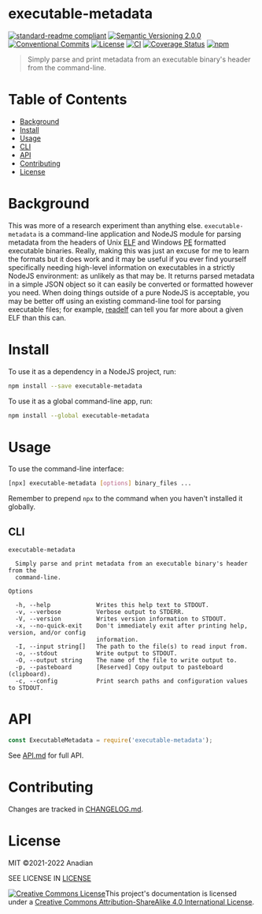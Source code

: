 # executable-metadata
[![standard-readme compliant](https://img.shields.io/badge/readme%20style-standard-brightgreen.svg?style=flat-square)](https://github.com/RichardLitt/standard-readme)
[![Semantic Versioning 2.0.0](https://img.shields.io/badge/semver-2.0.0-brightgreen?style=flat-square)](https://semver.org/spec/v2.0.0.html)
[![Conventional Commits](https://img.shields.io/badge/Conventional%20Commits-1.0.0-yellow.svg?style=flat-square)](https://conventionalcommits.org)
[![License](https://img.shields.io/github/license/Anadian/executable-metadata)](https://github.com/Anadian/executable-metadata/blob/main/LICENSE)
[![CI](https://github.com/Anadian/executable-metadata/workflows/ci/badge.svg)](https://github.com/Anadian/executable-metadata/actions?query=workflow%3Aci)
[![Coverage Status](https://coveralls.io/repos/github/Anadian/executable-metadata/badge.svg?branch=main)](https://coveralls.io/github/Anadian/executable-metadata?branch=main)
[![npm](https://img.shields.io/npm/v/executable-metadata)](https://www.npmjs.com/package/executable-metadata)

> Simply parse and print metadata from an executable binary's header from the command-line.
# Table of Contents
- [Background](#Background)
- [Install](#Install)
- [Usage](#Usage)
- [CLI](#CLI)
- [API](#API)
- [Contributing](#Contributing)
- [License](#License)
# Background
This was more of a research experiment than anything else. `executable-metadata` is a command-line application and NodeJS module for parsing metadata from the headers of Unix [ELF](https://en.wikipedia.org/wiki/Executable_and_Linkable_Format) and Windows [PE](https://en.wikipedia.org/wiki/Portable_Executable) formatted executable binaries. Really, making this was just an excuse for me to learn the formats but it does work and it may be useful if you ever find yourself specifically needing high-level information on executables in a strictly NodeJS environment: as unlikely as that may be. It returns parsed metadata in a simple JSON object so it can easily be converted or formatted however you need. When doing things outside of a pure NodeJS is acceptable, you may be better off using an existing command-line tool for parsing executable files; for example, [readelf](https://en.wikipedia.org/wiki/Readelf) can tell you far more about a given ELF than this can. 
# Install
To use it as a dependency in a NodeJS project, run:
```sh
npm install --save executable-metadata
```
To use it as a global command-line app, run:
```sh
npm install --global executable-metadata
```
# Usage
To use the command-line interface:
```sh
[npx] executable-metadata [options] binary_files ...
```
Remember to prepend `npx` to the command when you haven't installed it globally.
## CLI
```
executable-metadata

  Simply parse and print metadata from an executable binary's header from the   
  command-line.                                                                 

Options

  -h, --help             Writes this help text to STDOUT.                                              
  -v, --verbose          Verbose output to STDERR.                                                     
  -V, --version          Writes version information to STDOUT.                                         
  -x, --no-quick-exit    Don't immediately exit after printing help, version, and/or config            
                         information.                                                                  
  -I, --input string[]   The path to the file(s) to read input from.                                   
  -o, --stdout           Write output to STDOUT.                                                       
  -O, --output string    The name of the file to write output to.                                      
  -p, --pasteboard       [Reserved] Copy output to pasteboard (clipboard).                             
  -c, --config           Print search paths and configuration values to STDOUT.                        
```
# API
```js
const ExecutableMetadata = require('executable-metadata');
```
See [API.md](API.md) for full API.
# Contributing
Changes are tracked in [CHANGELOG.md](CHANGELOG.md).
# License
MIT ©2021-2022 Anadian

SEE LICENSE IN [LICENSE](LICENSE)

[![Creative Commons License](https://i.creativecommons.org/l/by-sa/4.0/88x31.png)](http://creativecommons.org/licenses/by-sa/4.0/)This project's documentation is licensed under a [Creative Commons Attribution-ShareAlike 4.0 International License](http://creativecommons.org/licenses/by-sa/4.0/).
